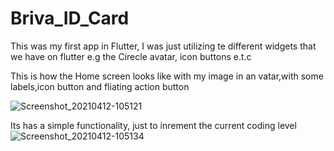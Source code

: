 # Briva_ID_Card
This was my first app in Flutter, I was just utilizing te different widgets that we have on flutter e.g the Cirecle avatar, icon buttons e.t.c

This is how the Home screen looks like with my image in an vatar,with some labels,icon button and fliating action button

![Screenshot_20210412-105121](https://user-images.githubusercontent.com/62157938/114362290-d7e20d80-9b7f-11eb-8173-524f8f0ae118.jpg)




Its has a simple functionality, just to inrement the current coding level
![Screenshot_20210412-105134](https://user-images.githubusercontent.com/62157938/114362303-da446780-9b7f-11eb-80e7-299fcd5bcf80.jpg)
